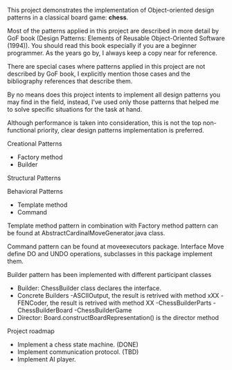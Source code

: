 This project demonstrates the implementation of Object-oriented design patterns in a classical board game: <b>chess</b>.

Most of the patterns applied in this project are described in more detail by GoF book (Design Patterns: Elements of Reusable Object-Oriented Software (1994)). You should read this book especially if you are a beginner programmer. As the years go by, I always keep a copy near for reference.

There are special cases where patterns applied in this project are not described by GoF book, I explicitly mention those cases and the bibliography references that describe them.

By no means does this project intents to implement all design patterns you may find in the field, instead, I've used only those patterns that helped me to solve specific situations for the task at hand.

Although performance is taken into consideration, this is not the top non-functional priority, clear design patterns implementation is preferred.

Creational Patterns
- Factory method
- Builder
  
 Structural Patterns
 
 Behavioral Patterns
- Template method
- Command

Template method pattern in combination with Factory method pattern can be found at AbstractCardinalMoveGenerator.java class. 

Command pattern can be found at moveexecutors package. Interface Move define DO and UNDO operations, subclasses in this package implement them.

Builder pattern has been implemented with different participant classes
- Builder: ChessBuilder class declares the interface.
- Concrete Builders
	-ASCIIOutput, the result is retrived with method xXX
	-FENCoder, the result is retrived with method XX
	-ChessBuilderParts 
	-ChessBuilderBoard 
	-ChessBuilderGame
- Director: Board.constructBoardRepresentation() is the director method

Project roadmap
- Implement a chess state machine. (DONE)
- Implement communication protocol. (TBD)
- Implement AI player.


